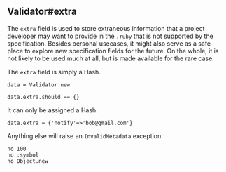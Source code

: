 ## Validator#extra

The `extra` field is used to store extraneous information that
a project developer may want to provide in the `.ruby` that is
not supported by the specification. Besides personal usecases,
it might also serve as a safe place to explore new specification
fields for the future. On the whole, it is not likely to be used
much at all, but is made available for the rare case.

The `extra` field is simply a Hash.

    data = Validator.new

    data.extra.should == {}

It can only be assigned a Hash.

    data.extra = {'notify'=>'bob@gmail.com'}

Anything else will raise an `InvalidMetadata` exception.

    no 100
    no :symbol
    no Object.new

